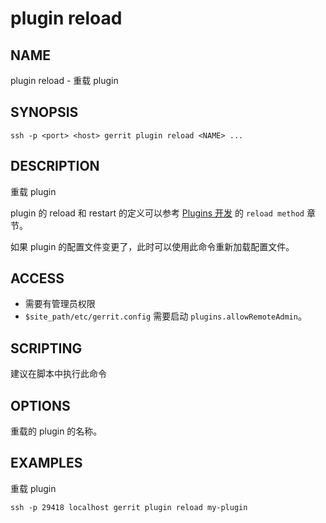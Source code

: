 # plugin reload

## NAME
plugin reload - 重载 plugin

## SYNOPSIS
```
ssh -p <port> <host> gerrit plugin reload <NAME> ...
```

## DESCRIPTION
重载 plugin

plugin 的 reload 和 restart 的定义可以参考 [Plugins 开发](dev-plugins.md) 的 `reload method` 章节。

如果 plugin 的配置文件变更了，此时可以使用此命令重新加载配置文件。

## ACCESS
* 需要有管理员权限
* `$site_path/etc/gerrit.config` 需要启动 `plugins.allowRemoteAdmin`。

## SCRIPTING
建议在脚本中执行此命令

## OPTIONS
**<NAME>**
	重载的 plugin 的名称。

## EXAMPLES
重载 plugin

```
ssh -p 29418 localhost gerrit plugin reload my-plugin
```

